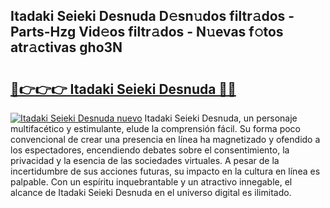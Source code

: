 ## Itadaki Seieki Desnuda D𝚎sn𝚞dos filtr𝚊dos - Parts-Hzg Vid𝚎os filtr𝚊dos - N𝚞evas f𝚘tos atr𝚊ctivas gho3N

# <h2><a href="http://mbadplm.tromn.icu/?c=Itadaki+Seieki+Desnuda">🔗👉👉👉 Itadaki Seieki Desnuda 🔗🔗</a></h2>

[![Itadaki Seieki Desnuda nuevo](https://i.imgur.com/pEAQMta.gif)](http://mbadplm.tromn.icu/?c=Itadaki+Seieki+Desnuda)
Itadaki Seieki Desnuda, un personaje multifacético y estimulante, elude la comprensión fácil. Su forma poco convencional de crear una presencia en línea ha magnetizado y ofendido a los espectadores, encendiendo debates sobre el consentimiento, la privacidad y la esencia de las sociedades virtuales. A pesar de la incertidumbre de sus acciones futuras, su impacto en la cultura en línea es palpable. Con un espíritu inquebrantable y un atractivo innegable, el alcance de Itadaki Seieki Desnuda en el universo digital es ilimitado.
